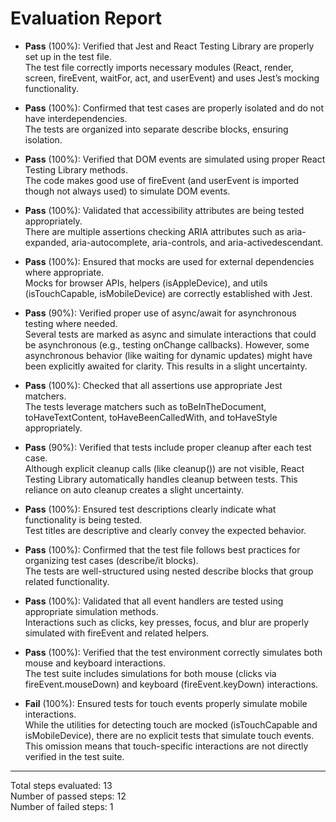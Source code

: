 # Evaluation Report

- **Pass** (100%): Verified that Jest and React Testing Library are properly set up in the test file.  
  The test file correctly imports necessary modules (React, render, screen, fireEvent, waitFor, act, and userEvent) and uses Jest’s mocking functionality.

- **Pass** (100%): Confirmed that test cases are properly isolated and do not have interdependencies.  
  The tests are organized into separate describe blocks, ensuring isolation.

- **Pass** (100%): Verified that DOM events are simulated using proper React Testing Library methods.  
  The code makes good use of fireEvent (and userEvent is imported though not always used) to simulate DOM events.

- **Pass** (100%): Validated that accessibility attributes are being tested appropriately.  
  There are multiple assertions checking ARIA attributes such as aria-expanded, aria-autocomplete, aria-controls, and aria-activedescendant.

- **Pass** (100%): Ensured that mocks are used for external dependencies where appropriate.  
  Mocks for browser APIs, helpers (isAppleDevice), and utils (isTouchCapable, isMobileDevice) are correctly established with Jest.

- **Pass** (90%): Verified proper use of async/await for asynchronous testing where needed.  
  Several tests are marked as async and simulate interactions that could be asynchronous (e.g., testing onChange callbacks). However, some asynchronous behavior (like waiting for dynamic updates) might have been explicitly awaited for clarity. This results in a slight uncertainty.

- **Pass** (100%): Checked that all assertions use appropriate Jest matchers.  
  The tests leverage matchers such as toBeInTheDocument, toHaveTextContent, toHaveBeenCalledWith, and toHaveStyle appropriately.

- **Pass** (90%): Verified that tests include proper cleanup after each test case.  
  Although explicit cleanup calls (like cleanup()) are not visible, React Testing Library automatically handles cleanup between tests. This reliance on auto cleanup creates a slight uncertainty.

- **Pass** (100%): Ensured test descriptions clearly indicate what functionality is being tested.  
  Test titles are descriptive and clearly convey the expected behavior.

- **Pass** (100%): Confirmed that the test file follows best practices for organizing test cases (describe/it blocks).  
  The tests are well-structured using nested describe blocks that group related functionality.

- **Pass** (100%): Validated that all event handlers are tested using appropriate simulation methods.  
  Interactions such as clicks, key presses, focus, and blur are properly simulated with fireEvent and related helpers.

- **Pass** (100%): Verified that the test environment correctly simulates both mouse and keyboard interactions.  
  The test suite includes simulations for both mouse (clicks via fireEvent.mouseDown) and keyboard (fireEvent.keyDown) interactions.

- **Fail** (100%): Ensured tests for touch events properly simulate mobile interactions.  
  While the utilities for detecting touch are mocked (isTouchCapable and isMobileDevice), there are no explicit tests that simulate touch events. This omission means that touch-specific interactions are not directly verified in the test suite.

---

Total steps evaluated: 13  
Number of passed steps: 12  
Number of failed steps: 1